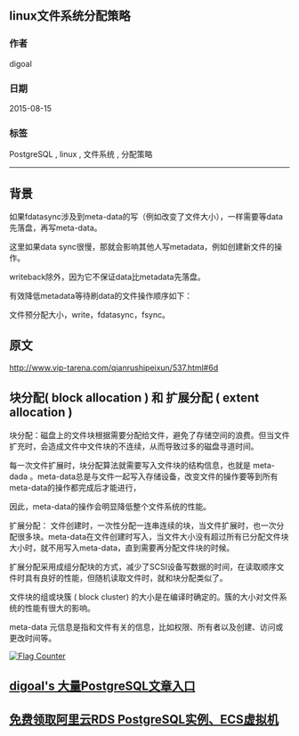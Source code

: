 ## linux文件系统分配策略  
                                                   
### 作者                                  
digoal                                  
                                  
### 日期                                   
2015-08-15                             
                                    
### 标签                                  
PostgreSQL , linux , 文件系统 , 分配策略      
                                              
----                                              
                                               
## 背景                                   
如果fdatasync涉及到meta-data的写（例如改变了文件大小），一样需要等data先落盘，再写meta-data。  
  
这里如果data sync很慢，那就会影响其他人写metadata，例如创建新文件的操作。  
  
writeback除外，因为它不保证data比metadata先落盘。  
  
有效降低metadata等待刷data的文件操作顺序如下：  
  
文件预分配大小，write，fdatasync，fsync。  
  
## 原文  
http://www.vip-tarena.com/qianrushipeixun/537.html#6d  
  
## 块分配( block allocation ) 和 扩展分配  ( extent allocation )  
  
块分配：磁盘上的文件块根据需要分配给文件，避免了存储空间的浪费。但当文件扩充时，会造成文件中文件块的不连续，从而导致过多的磁盘寻道时间。  
  
每一次文件扩展时，块分配算法就需要写入文件块的结构信息，也就是 meta-dada 。meta-data总是与文件一起写入存储设备，改变文件的操作要等到所有meta-data的操作都完成后才能进行，  
  
因此，meta-data的操作会明显降低整个文件系统的性能。  
  
扩展分配： 文件创建时，一次性分配一连串连续的块，当文件扩展时，也一次分配很多块。meta-data在文件创建时写入，当文件大小没有超过所有已分配文件块大小时，就不用写入meta-data，直到需要再分配文件块的时候。  
  
扩展分配采用成组分配块的方式，减少了SCSI设备写数据的时间，在读取顺序文件时具有良好的性能，但随机读取文件时，就和块分配类似了。  
  
文件块的组或块簇 ( block cluster) 的大小是在编译时确定的。簇的大小对文件系统的性能有很大的影响。  
  
meta-data 元信息是指和文件有关的信息，比如权限、所有者以及创建、访问或更改时间等。  
  
<a rel="nofollow" href="http://info.flagcounter.com/h9V1"  ><img src="http://s03.flagcounter.com/count/h9V1/bg_FFFFFF/txt_000000/border_CCCCCC/columns_2/maxflags_12/viewers_0/labels_0/pageviews_0/flags_0/"  alt="Flag Counter"  border="0"  ></a>  
  
  
  
  
  
  
## [digoal's 大量PostgreSQL文章入口](https://github.com/digoal/blog/blob/master/README.md "22709685feb7cab07d30f30387f0a9ae")
  
  
## [免费领取阿里云RDS PostgreSQL实例、ECS虚拟机](https://free.aliyun.com/ "57258f76c37864c6e6d23383d05714ea")
  
